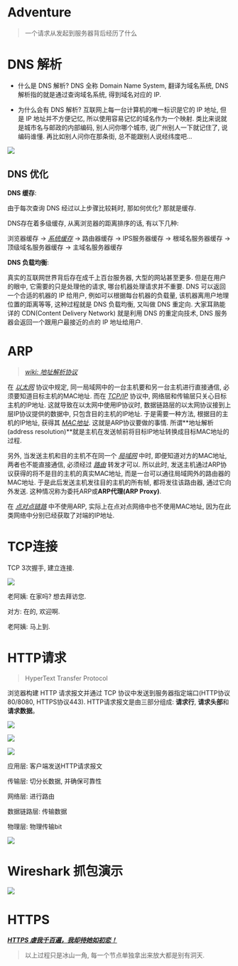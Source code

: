 # Adventure

> 一个请求从发起到服务器背后经历了什么

# DNS 解析

* 什么是 DNS 解析? DNS 全称 Domain Name System, 翻译为域名系统, DNS 解析指的就是通过查询域名系统, 得到域名对应的 IP.

* 为什么会有 DNS 解析? 互联网上每一台计算机的唯一标识是它的 IP 地址, 但是 IP 地址并不方便记忆, 所以使用容易记忆的域名作为一个映射. 类比来说就是城市名与邮政的内部编码, 别人问你哪个城市, 说广州别人一下就记住了, 说编码谁懂. 再比如别人问你在那条街, 总不能跟别人说经纬度吧...

![](https://cdn.yangbingdong.com/img/http-adventure/dns-resolve.png)

## DNS 优化

**DNS 缓存**:

由于每次查询 DNS 经过以上步骤比较耗时, 那如何优化? 那就是缓存.

DNS存在着多级缓存, 从离浏览器的距离排序的话, 有以下几种: 

浏览器缓存 -> *[系统缓存](https://en.wikipedia.org/wiki/Hosts_%28file%29#Location_in_the_file_system)* -> 路由器缓存 -> IPS服务器缓存 -> 根域名服务器缓存 -> 顶级域名服务器缓存 -> 主域名服务器缓存

**DNS 负载均衡**:

真实的互联网世界背后存在成千上百台服务器, 大型的网站甚至更多. 但是在用户的眼中, 它需要的只是处理他的请求, 哪台机器处理请求并不重要. DNS 可以返回一个合适的机器的 IP 给用户, 例如可以根据每台机器的负载量, 该机器离用户地理位置的距离等等, 这种过程就是 DNS 负载均衡, 又叫做 DNS 重定向. 大家耳熟能详的 CDN(Content Delivery Network) 就是利用 DNS 的重定向技术, DNS 服务器会返回一个跟用户最接近的点的 IP 地址给用户.

# ARP

> *[wiki: 地址解析协议](https://zh.wikipedia.org/wiki/地址解析协议)*

在 *[以太网](https://zh.wikipedia.org/wiki/以太网)* 协议中规定, 同一局域网中的一台主机要和另一台主机进行直接通信, 必须要知道目标主机的MAC地址. 而在 *[TCP/IP](https://zh.wikipedia.org/wiki/TCP/IP协议族)* 协议中, 网络层和传输层只关心目标主机的IP地址. 这就导致在以太网中使用IP协议时, 数据链路层的以太网协议接到上层IP协议提供的数据中, 只包含目的主机的IP地址. 于是需要一种方法, 根据目的主机的IP地址, 获得其 *[MAC地址](https://zh.wikipedia.org/wiki/MAC地址)*. 这就是ARP协议要做的事情. 所谓**地址解析(address resolution)**就是主机在发送帧前将目标IP地址转换成目标MAC地址的过程. 

另外, 当发送主机和目的主机不在同一个 *[局域网](https://zh.wikipedia.org/wiki/局域网)* 中时, 即便知道对方的MAC地址, 两者也不能直接通信, 必须经过 *[路由](https://zh.wikipedia.org/wiki/路由)* 转发才可以. 所以此时, 发送主机通过ARP协议获得的将不是目的主机的真实MAC地址, 而是一台可以通往局域网外的路由器的MAC地址. 于是此后发送主机发往目的主机的所有帧, 都将发往该路由器, 通过它向外发送. 这种情况称为委托ARP或**ARP代理(ARP Proxy)**. 

在 *[点对点链路](https://zh.wikipedia.org/wiki/点对点协议)* 中不使用ARP, 实际上在点对点网络中也不使用MAC地址, 因为在此类网络中分别已经获取了对端的IP地址. 

# TCP连接

TCP 3次握手, 建立连接.

![](https://cdn.yangbingdong.com/img/http-adventure/tcp-sync.webp)

老阿姨: 在家吗? 想去拜访您.

对方: 在的, 欢迎啊.

老阿姨: 马上到.

# HTTP请求

> HyperText Transfer Protocol

浏览器构建 HTTP 请求报文并通过 TCP 协议中发送到服务器指定端口(HTTP协议80/8080, HTTPS协议443). HTTP请求报文是由三部分组成: **请求行**, **请求头部**和**请求数据**。

![](https://cdn.yangbingdong.com/img/http-adventure/request-message-structure.webp)

![](https://cdn.yangbingdong.com/img/http-adventure/request-message-example.webp)

![](https://cdn.yangbingdong.com/img/http-adventure/tcp-transport-stream.webp)

应用层: 客户端发送HTTP请求报文

传输层: 切分长数据, 并确保可靠性

网络层: 进行路由

数据链路层: 传输数据

物理层: 物理传输bit

![](https://cdn.yangbingdong.com/img/http-adventure/tcp-and-osi.webp)

# Wireshark 抓包演示

![](https://cdn.yangbingdong.com/img/http-adventure/wireshark.png)

# HTTPS

***[HTTPS 虐我千百遍，我却待她如初恋！](https://mp.weixin.qq.com/s/kGujnr76eawyVaWWjBs6PA)***

> 以上过程只是冰山一角, 每一个节点单独拿出来放大都是别有洞天.
